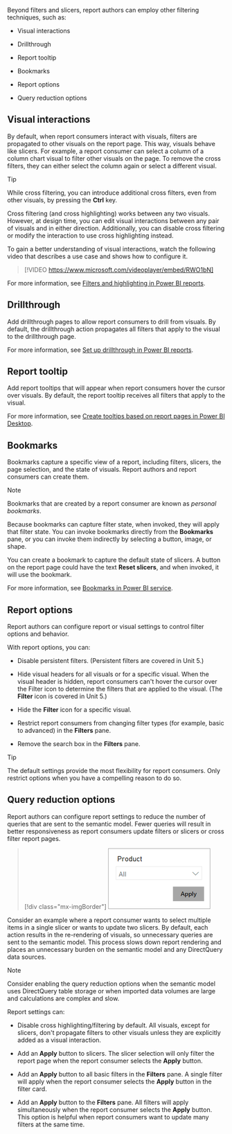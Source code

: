 

Beyond filters and slicers, report authors can employ other filtering techniques, such as:

- Visual interactions

- Drillthrough

- Report tooltip

- Bookmarks

- Report options

- Query reduction options

## Visual interactions

By default, when report consumers interact with visuals, filters are propagated to other visuals on the report page. This way, visuals behave like slicers. For example, a report consumer can select a column of a column chart visual to filter other visuals on the page. To remove the cross filters, they can either select the column again or select a different visual.

> [!TIP]
> While cross filtering, you can introduce additional cross filters, even from other visuals, by pressing the **Ctrl** key.

Cross filtering (and cross highlighting) works between any two visuals. However, at design time, you can edit visual interactions between any pair of visuals and in either direction. Additionally, you can disable cross filtering or modify the interaction to use cross highlighting instead.

To gain a better understanding of visual interactions, watch the following video that describes a use case and shows how to configure it.

> [!VIDEO https://www.microsoft.com/videoplayer/embed/RWO1bN]

For more information, see [Filters and highlighting in Power BI reports](/power-bi/create-reports/power-bi-reports-filters-and-highlighting/?azure-portal=true).

## Drillthrough

Add drillthrough pages to allow report consumers to drill from visuals. By default, the drillthrough action propagates all filters that apply to the visual to the drillthrough page.

For more information, see [Set up drillthrough in Power BI reports](/power-bi/create-reports/desktop-drillthrough/?azure-portal=true).

## Report tooltip

Add report tooltips that will appear when report consumers hover the cursor over visuals. By default, the report tooltip receives all filters that apply to the visual.

For more information, see [Create tooltips based on report pages in Power BI Desktop](/power-bi/create-reports/desktop-tooltips/?azure-portal=true).

## Bookmarks

Bookmarks capture a specific view of a report, including filters, slicers, the page selection, and the state of visuals. Report authors and report consumers can create them.

> [!NOTE]
> Bookmarks that are created by a report consumer are known as *personal bookmarks*.

Because bookmarks can capture filter state, when invoked, they will apply that filter state. You can invoke bookmarks directly from the **Bookmarks** pane, or you can invoke them indirectly by selecting a button, image, or shape.

You can create a bookmark to capture the default state of slicers. A button on the report page could have the text **Reset slicers**, and when invoked, it will use the bookmark.

For more information, see [Bookmarks in Power BI service](/power-bi/consumer/end-user-bookmarks/?azure-portal=true).

## Report options

Report authors can configure report or visual settings to control filter options and behavior.

With report options, you can:

- Disable persistent filters. (Persistent filters are covered in Unit 5.)

- Hide visual headers for all visuals or for a specific visual. When the visual header is hidden, report consumers can't hover the cursor over the Filter icon to determine the filters that are applied to the visual. (The **Filter** icon is covered in Unit 5.)

- Hide the **Filter** icon for a specific visual.

- Restrict report consumers from changing filter types (for example, basic to advanced) in the **Filters** pane.

- Remove the search box in the **Filters** pane.

> [!TIP]
> The default settings provide the most flexibility for report consumers. Only restrict options when you have a compelling reason to do so.

## Query reduction options

Report authors can configure report settings to reduce the number of queries that are sent to the semantic model. Fewer queries will result in better responsiveness as report consumers update filters or slicers or cross filter report pages.

> [!div class="mx-imgBorder"]
> [![Screenshot of a product dropdown slicer with apply button.](../media/query-reduction-apply-button.png)](../media/query-reduction-apply-button.png#lightbox)

Consider an example where a report consumer wants to select multiple items in a single slicer or wants to update two slicers. By default, each action results in the re-rendering of visuals, so unnecessary queries are sent to the semantic model. This process slows down report rendering and places an unnecessary burden on the semantic model and any DirectQuery data sources.

> [!NOTE]
> Consider enabling the query reduction options when the semantic model uses DirectQuery table storage or when imported data volumes are large and calculations are complex and slow.

Report settings can:

- Disable cross highlighting/filtering by default. All visuals, except for slicers, don't propagate filters to other visuals unless they are explicitly added as a visual interaction.

- Add an **Apply** button to slicers. The slicer selection will only filter the report page when the report consumer selects the **Apply** button.

- Add an **Apply** button to all basic filters in the **Filters** pane. A single filter will apply when the report consumer selects the **Apply** button in the filter card.

- Add an **Apply** button to the **Filters** pane. All filters will apply simultaneously when the report consumer selects the **Apply** button. This option is helpful when report consumers want to update many filters at the same time.
